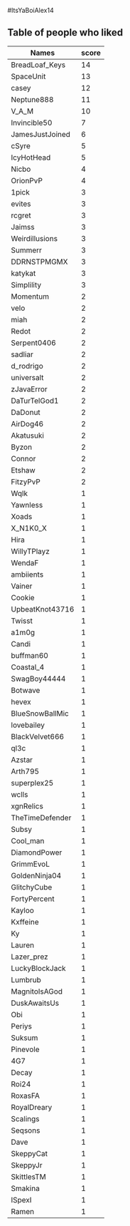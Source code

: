 #ItsYaBoiAlex14
## Table of people who liked
Names | score
--- | ---
BreadLoaf_Keys | 14
SpaceUnit | 13
casey | 12
Neptune888 | 11
V_A_M | 10
Invincible50 | 7
JamesJustJoined | 6
cSyre | 5
IcyHotHead | 5
Nicbo | 4
OrionPvP | 4
1pick | 3
evites | 3
rcgret | 3
Jaimss | 3
Weirdillusions | 3
Summerr | 3
DDRNSTPMGMX | 3
katykat | 3
Simplility | 3
Momentum | 2
velo | 2
miah | 2
Redot | 2
Serpent0406 | 2
sadliar | 2
d_rodrigo | 2
universalt | 2
zJavaError | 2
DaTurTelGod1 | 2
DaDonut | 2
AirDog46 | 2
Akatusuki | 2
Byzon | 2
Connor | 2
Etshaw | 2
FitzyPvP | 2
Wqlk | 1
Yawnless | 1
Xoads | 1
X_N1K0_X | 1
Hira | 1
WillyTPlayz | 1
WendaF | 1
ambiients | 1
Vainer | 1
Cookie | 1
UpbeatKnot43716 | 1
Twisst | 1
a1m0g | 1
Candi | 1
buffman60 | 1
Coastal_4 | 1
SwagBoy44444 | 1
Botwave | 1
hevex | 1
BlueSnowBallMic | 1
lovebailey | 1
BlackVelvet666 | 1
ql3c | 1
Azstar | 1
Arth795 | 1
superplex25 | 1
wclls | 1
xgnRelics | 1
TheTimeDefender | 1
Subsy | 1
Cool_man | 1
DiamondPower | 1
GrimmEvoL | 1
GoldenNinja04 | 1
GlitchyCube | 1
FortyPercent | 1
Kayloo | 1
Kxffeine | 1
Ky | 1
Lauren | 1
Lazer_prez | 1
LuckyBlockJack | 1
Lumbrub | 1
MagnitoIsAGod | 1
DuskAwaitsUs | 1
Obi | 1
Periys | 1
Suksum | 1
Pinevole | 1
4G7 | 1
Decay | 1
Roi24 | 1
RoxasFA | 1
RoyalDreary | 1
Scalings | 1
Seqsons | 1
Dave | 1
SkeppyCat | 1
SkeppyJr | 1
SkittlesTM | 1
Smakina | 1
ISpexI | 1
Ramen | 1
